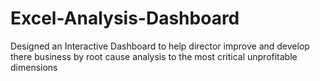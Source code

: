 # Excel-Analysis-Dashboard
Designed an Interactive Dashboard to help director improve and develop there business by root cause analysis to the most critical unprofitable dimensions
